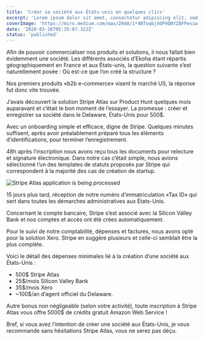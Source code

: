 ```yaml
---
title: 'Créer sa société aux États-unis en quelques clics'
excerpt: 'Lorem ipsum dolor sit amet, consectetur adipiscing elit, sed do eiusmod tempor incididunt ut labore et dolore magna aliqua. Praesent elementum facilisis leo vel fringilla est ullamcorper eget. At imperdiet dui accumsan sit amet nulla facilities morbi tempus.'
coverImage: 'https://miro.medium.com/max/2048/1*4NToqbjXOP9QNYZ8FPesiw.png'
date: '2020-03-16T05:35:07.322Z'
status: 'published'
---
```


Afin de pouvoir commercialiser nos produits et solutions, il nous fallait bien évidemment une société. Les différents associés d’Ekoha étant répartis géographiquement en France et aux États-unis, la question suivante s’est naturellement posée : Où est-ce que l’on créé la structure ?

Nos premiers produits «b2b e-commerce» visent le marché US, la réponse fut donc vite trouvée.

J’avais découvert la solution Stripe Atlas sur Product Hunt quelques mois auparavant et c’était le bon moment de l’essayer. La promesse : créer et enregistrer sa société dans le Delaware, États-Unis pour 500$.

Avec un onboarding simple et efficace, digne de Stripe. Quelques minutes suffisent, après avoir préalablement préparé tous les éléments d’identifications, pour terminer l’enregistrement.

48h après l’inscription nous avons reçu tous les documents pour relecture et signature électronique. Dans notre cas c’était simple, nous avions sélectionné l’un des templates de statuts proposés par Stripe qui correspondent à la majorité des cas de création de startup.

![Stripe Atlas application is being processed](/uploads/1_qglxwLjl4x2FbN-rDTmxpw.png)

15 jours plus tard, réception de notre numéro d’immatriculation «Tax ID» qui sert dans toutes les démarches administratives aux États-Unis.

Concernant le compte bancaire, Stripe s’est associé avec la Silicon Valley Bank et nos comptes et accès ont été crées automatiquement.

Pour le suivi de notre comptabilité, dépenses et factures, nous avons opté pour la solution Xero. Stripe en suggère plusieurs et celle-ci semblait être la plus complète.

Voici le détail des dépenses minimales lié à la création d’une société aux États-Unis :
- 500$ Stripe Atlas
- 25$/mois Silicon Valley Bank
- 35$/mois Xero
- ~100$/an d’agent officiel du Delaware.

Autre bonus non négligeable (selon votre activité), toute inscription à Stripe Atlas vous offre 5000$ de crédits gratuit Amazon Web Service !

Bref, si vous avez l’intention de créer une société aux États-Unis, je vous recommande sans hésitations Stripe Atlas, vous ne serez pas déçu.
